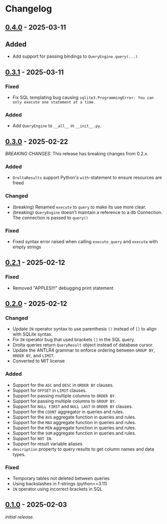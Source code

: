 # Changelog

## [0.4.0] - 2025-03-11

## Added

- Add support for passing bindings to `QueryEngine.query(...)`

## [0.3.1] - 2025-03-11

### Fixed

- Fix SQL templating bug causing `sqlite3.ProgrammingError: You can only execute one statement at a time.`

### Added

- Add `QueryEngine` to `__all__` in  `__init__.py`.

## [0.3.0] - 2025-02-22

*BREAKING CHANGES:* This release has breaking changes from 0.2.x.

### Added

- `DroltaResults` support Python's `with`-statement to ensure resources are freed

### Changed

- (breaking) Renamed `execute` to `query` to make its use more clear.
- (breaking) `QueryEngine` doesn't maintain a reference to a db Connection. The connection is passed to `query()`

### Fixed

- Fixed syntax error raised when calling `execute_query` and `execute` with empty strings

## [0.2.1] - 2025-02-12

### Fixed

- Removed "APPLES!!!" debugging print statement

## [0.2.0] - 2025-02-12

### Changed

- Update `IN` operator syntax to use parenthesis `()` instead of `[]` to align with SQLite syntax.
- Fix `IN` operator bug that used brackets `[]` in the SQL query.
- Drolta queries return `QueryResult` object instead of database cursor.
- Update the ANTLR4 grammar to enforce ordering between `GROUP BY`, `ORDER BY`, and `LIMIT`.
- Converted to MIT license

### Added

- Support for the `ASC` and `DESC` in `ORDER BY` clauses.
- Support for `OFFSET` in `LIMIT` clauses.
- Support for passing multiple columns to `ORDER BY`.
- Support for passing multiple columns to `GROUP BY`.
- Support for `NULL FIRST` and `NULL LAST` in `ORDER BY` clauses.
- Support for the `COUNT` aggregator in queries and rules.
- Support for the `AVG` aggregate function in queries and rules.
- Support for the `MAX` aggregate function in queries and rules.
- Support for the `MIN` aggregate function in queries and rules.
- Support for the `SUM` aggregate function in queries and rules.
- Support for `NOT IN`.
- Support for result variable aliases
- `description` property to query results to get column names and data types.

### Fixed

- Temporary tables not deleted between queries
- Using backslashes in f-strings (python<=3.11)
- `IN` operator using incorrect brackets in SQL

## [0.1.0] - 2025-02-03

_initial release._

[0.1.0]: https://github.com/ShiJbey/drolta_py/releases/v0.1.0
[0.2.0]: https://github.com/ShiJbey/drolta_py/releases/v0.2.0
[0.2.1]: https://github.com/ShiJbey/drolta_py/releases/v0.2.1
[0.3.0]: https://github.com/ShiJbey/drolta_py/releases/v0.3.0
[0.3.1]: https://github.com/ShiJbey/drolta_py/releases/v0.3.1
[0.4.0]: https://github.com/ShiJbey/drolta_py/releases/v0.4.0
